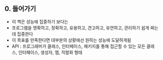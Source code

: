 ## 0. 들어가기
- 이 책은 성능에 집중하기 보다는
- 프로그램을 명확하고, 정확하고, 유용하고, 견고하고, 유연하고, 관리하기 쉽게 짜는 데 집중한다
- 이 목표를 만족한다면 대부분의 상황에선 원하는 성능에 도달하게됨
- API : 프로그래머가 클래스, 인터페이스, 패키지를 통해 접근할 수 있는 모든 클래스, 인터페이스, 생성자, 멤, 직렬화 형태

